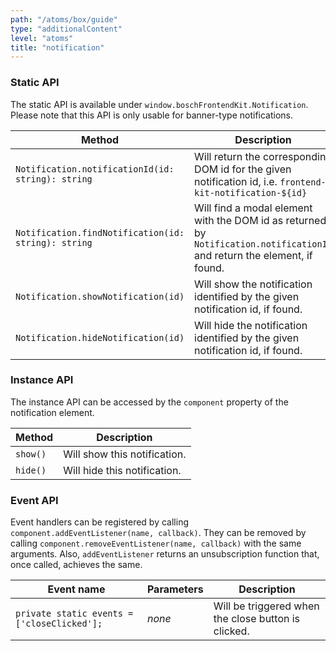 ```yaml
---
path: "/atoms/box/guide"
type: "additionalContent"
level: "atoms"
title: "notification"
---
```


### Static API

The static API is available under `window.boschFrontendKit.Notification`. Please note that this API is only usable for banner-type notifications.

|  Method | Description  |  
|---|---|
|  `Notification.notificationId(id: string): string`  | Will return the corresponding DOM id for the given notification id, i.e. `frontend-kit-notification-${id}`  | 
|  `Notification.findNotification(id: string): string` | Will find a modal element with the DOM id as returned by `Notification.notificationId` and return the element, if found. |
|  `Notification.showNotification(id)` | Will show the notification identified by the given notification id, if found. |
|  `Notification.hideNotification(id)` | Will hide the notification identified by the given notification id, if found. |

### Instance API

The instance API can be accessed by the `component` property of the notification element.

|  Method | Description  |  
|---|---|
|  `show()` | Will show this notification. |
|  `hide()` | Will hide this notification. |

### Event API

Event handlers can be registered by calling `component.addEventListener(name, callback)`. They can be removed by calling `component.removeEventListener(name, callback)` with the same arguments. Also, `addEventListener` returns an unsubscription function that, once called, achieves the same.

| Event name                                  | Parameters | Description                                         |
| ------------------------------------------- | ---------- | --------------------------------------------------- |
| `private static events = ['closeClicked'];` | _none_     | Will be triggered when the close button is clicked. |
